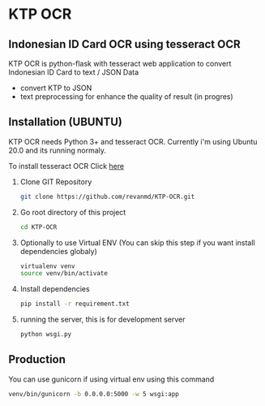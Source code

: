 # KTP OCR
## Indonesian ID Card OCR using tesseract OCR

KTP OCR is python-flask with tesseract web application to convert Indonesian ID Card to text / JSON Data
- convert KTP to JSON
- text preprocessing for enhance the quality of result (in progres) 

## Installation (UBUNTU)

KTP OCR needs Python 3+ and tesseract OCR. Currently i'm using Ubuntu 20.0 and its running normaly.

To install tesseract OCR Click [here](https://tesseract-ocr.github.io/tessdoc/Installation.html)

1. Clone GIT Repository
    ```sh
    git clone https://github.com/revanmd/KTP-OCR.git
    ```
2. Go root directory of this project 
    ```sh
    cd KTP-OCR
    ```
3. Optionally to use Virtual ENV (You can skip this step if you want install dependencies globaly)
    ```sh
    virtualenv venv
    source venv/bin/activate
    ```
4. Install dependencies
     ```sh
    pip install -r requirement.txt
    ```
5. running the server, this is for development server
    ```sh
    python wsgi.py
    ```
## Production
You can use gunicorn if using virtual env using this command
```sh
venv/bin/gunicorn -b 0.0.0.0:5000 -w 5 wsgi:app
```
